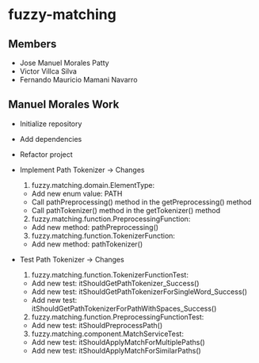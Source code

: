 # fuzzy-matching

## Members
- Jose Manuel Morales Patty
- Victor Villca Silva
- Fernando Mauricio Mamani Navarro

## Manuel Morales Work

- Initialize repository
- Add dependencies
- Refactor project
- Implement Path Tokenizer -> Changes
  1. fuzzy.matching.domain.ElementType:
    - Add new enum value: PATH
    - Call pathPreprocessing() method in the getPreprocessing() method
    - Call pathTokenizer() method in the getTokenizer() method

  2. fuzzy.matching.function.PreprocessingFunction:
    - Add new method: pathPreprocessing()

  3. fuzzy.matching.function.TokenizerFunction:
    - Add new method: pathTokenizer()

- Test Path Tokenizer -> Changes
  1. fuzzy.matching.function.TokenizerFunctionTest:
    - Add new test: itShouldGetPathTokenizer_Success()
    - Add new test: itShouldGetPathTokenizerForSingleWord_Success()
    - Add new test: itShouldGetPathTokenizerForPathWithSpaces_Success()
  2. fuzzy.matching.function.PreprocessingFunctionTest:
    - Add new test:  itShouldPreprocessPath()
  3. fuzzy.matching.component.MatchServiceTest:
    - Add new test: itShouldApplyMatchForMultiplePaths()
    - Add new test: itShouldApplyMatchForSimilarPaths()
